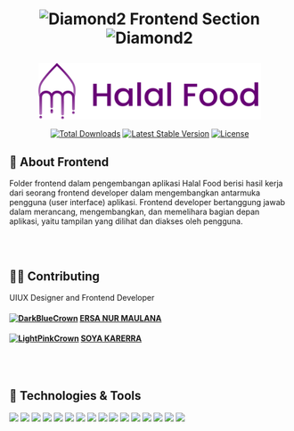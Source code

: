 # <p align="center"> <img src="https://cdn3.emoji.gg/emojis/3493-diamond2.gif" width="40px" height="40px" alt="Diamond2"> Frontend Section <img src="https://cdn3.emoji.gg/emojis/3493-diamond2.gif" width="40px" height="40px" alt="Diamond2"> </p>

<p align="center"><img src="logo_application.svg" width="400"></p>

<p align="center">
<a href="https://packagist.org/packages/laravel/framework"><img src="https://img.shields.io/packagist/dt/laravel/framework" alt="Total Downloads"></a>
<a href="https://packagist.org/packages/laravel/framework"><img src="https://img.shields.io/packagist/v/laravel/framework" alt="Latest Stable Version"></a>
<a href="https://packagist.org/packages/laravel/framework"><img src="https://img.shields.io/packagist/l/laravel/framework" alt="License"></a>
</p>

## 📃 About Frontend

Folder frontend dalam pengembangan aplikasi Halal Food berisi hasil kerja dari seorang frontend developer dalam mengembangkan antarmuka pengguna (user interface) aplikasi. Frontend developer bertanggung jawab dalam merancang, mengembangkan, dan memelihara bagian depan aplikasi, yaitu tampilan yang dilihat dan diakses oleh pengguna.

<br>
<br>

## 👩‍💻 Contributing

UIUX Designer and Frontend Developer

#### <a href="https://emoji.gg/emoji/2434-darkbluecrown"><img src="https://cdn3.emoji.gg/emojis/2434-darkbluecrown.gif" width="30px" height="30px" alt="DarkBlueCrown"></a> **[ERSA NUR MAULANA](https://github.com/ersanurm)**

#### <a href="https://emoji.gg/emoji/9360-lightpinkcrown"><img src="https://cdn3.emoji.gg/emojis/9360-lightpinkcrown.gif" width="30px" height="30px" alt="LightPinkCrown"></a> **[SOYA KARERRA](https://github.com/soyakarerra)**

<br>
<br>

## 🔧 Technologies & Tools

![](https://img.shields.io/badge/Framework-Laravel-informational?style=flat&logo=laravel&logoColor=white&color=yellowgreen)
![](https://img.shields.io/badge/Framework-Bootstrap-informational?style=flat&logo=bootstrap&logoColor=white&color=yellowgreen)
![](https://img.shields.io/badge/Code-PHP-informational?style=flat&logo=php&logoColor=white&color=blue)
![](https://img.shields.io/badge/Code-JavaScript-informational?style=flat&logo=javascript&logoColor=white&color=blue)
![](https://img.shields.io/badge/Code-CSS-informational?style=flat&logo=css3&logoColor=white&color=blue)
![](https://img.shields.io/badge/Code-HTML-informational?style=flat&logo=html5&logoColor=white&color=blue)
![](https://img.shields.io/badge/Library-JQuery-informational?style=flat&logo=jquery&logoColor=white&color=blueviolet)
![](https://img.shields.io/badge/Library-Datatables-informational?style=flat&logo=datatables&logoColor=white&color=blueviolet)
![](https://img.shields.io/badge/Tools-Figma-informational?style=flat&logo=figma&logoColor=white&color=important)
![](https://img.shields.io/badge/Tools-VSCode-informational?style=flat&logo=visualstudiocode&logoColor=white&color=important)
![](https://img.shields.io/badge/Tools-Draw.io-informational?style=flat&logo=diagramsdotnet&logoColor=white&color=important)
![](https://img.shields.io/badge/Tools-Miro-informational?style=flat&logo=miro&logoColor=white&color=important)
![](https://img.shields.io/badge/Tools-GitHub-informational?style=flat&logo=github&logoColor=white&color=important)
![](https://img.shields.io/badge/Database-MySQL-informational?style=flat&logo=mysql&logoColor=white&color=yellow)
![](https://img.shields.io/badge/Methodology-Iterative_Incremental-informational?style=flat&logo=datatables&logoColor=white&color=success)
![](https://img.shields.io/badge/Methodology-Design_Thinking-informational?style=flat&logo=datatables&logoColor=white&color=success)
